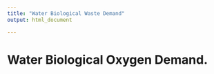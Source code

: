 ```yaml
---
title: "Water Biological Waste Demand"
output: html_document

---
```


# Water Biological Oxygen Demand. 
